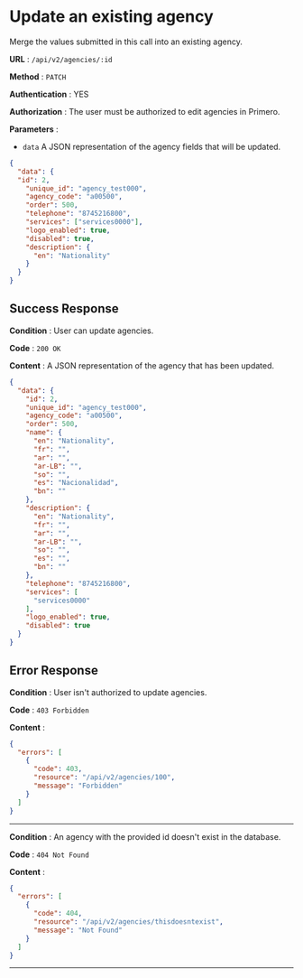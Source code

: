 # Update an existing agency

Merge the values submitted in this call into an existing agency.

**URL** : `/api/v2/agencies/:id`

**Method** : `PATCH`

**Authentication** : YES

**Authorization** : The user must be authorized to edit agencies in Primero.

**Parameters** :

* `data` A JSON representation of the agency fields that will be updated.

```json
{
  "data": {
  "id": 2,
    "unique_id": "agency_test000",
    "agency_code": "a00500",
    "order": 500,
    "telephone": "8745216800",
    "services": ["services0000"],
    "logo_enabled": true,
    "disabled": true,
    "description": {
      "en": "Nationality"
    }
  }
}
```

## Success Response

**Condition** : User can update agencies.

**Code** : `200 OK`

**Content** : A JSON representation of the agency that has been updated.

```json
{
  "data": {
    "id": 2,
    "unique_id": "agency_test000",
    "agency_code": "a00500",
    "order": 500,
    "name": {
      "en": "Nationality",
      "fr": "",
      "ar": "",
      "ar-LB": "",
      "so": "",
      "es": "Nacionalidad",
      "bn": ""
    },
    "description": {
      "en": "Nationality",
      "fr": "",
      "ar": "",
      "ar-LB": "",
      "so": "",
      "es": "",
      "bn": ""
    },
    "telephone": "8745216800",
    "services": [
      "services0000"
    ],
    "logo_enabled": true,
    "disabled": true
  }
}
```

## Error Response

**Condition** : User isn't authorized to update agencies.

**Code** : `403 Forbidden`

**Content** :

```json
{
  "errors": [
    {
      "code": 403,
      "resource": "/api/v2/agencies/100",
      "message": "Forbidden"
    }
  ]
}
```

---

**Condition** : An agency with the provided id doesn't exist in the database.

**Code** : `404 Not Found`

**Content** :

```json
{
  "errors": [
    {
      "code": 404,
      "resource": "/api/v2/agencies/thisdoesntexist",
      "message": "Not Found"
    }
  ]
}
```

---